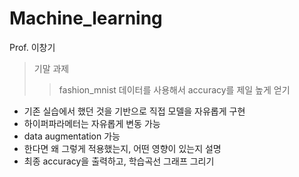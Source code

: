 # Machine_learning
Prof. 이창기
> 기말 과제
>> fashion_mnist 데이터를 사용해서 accuracy를 제일 높게 얻기

- 기존 실습에서 했던 것을 기반으로 직접 모델을 자유롭게 구현
- 하이퍼파라메터는 자유롭게 변동 가능
- data augmentation 가능
- 한다면 왜 그렇게 적용했는지, 어떤 영향이 있는지 설명
- 최종 accuracy을 출력하고, 학습곡선 그래프 그리기
